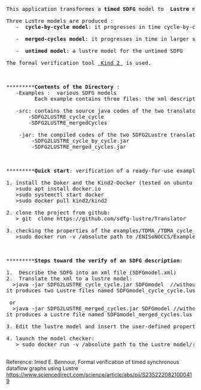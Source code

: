 <!--The timed synchronous dataflow graph <b>SDFG</b> model is a graphical model of computation that allows concurrency between processes.
Lustre is a declarative synchronous language developed to model and verify reactive systems. -->
<pre> 
This application transformes a <b>timed SDFG</b> model to <b> Lustre</b> models. <br>
Three Lustre models are produced :
   -  <b>cycle-by-cycle model</b>: it progresses in time cycle-by-cycle. <br>
   -  <b>merged-cycles model</b>: it progresses in time in larger steps.<br>
   -  <b>untimed model</b>: a lustre model for the untimed SDFG <br>
The formal verification tool <a href="https://kind2-mc.github.io/kind2/"> Kind 2 </a> is used.



*********<b>Contents of the Directory </b>:
   -Examples :  various SDFG models 
         Each example contains three files: the xml description, its lustre model ready to check, and a  list of user-defined properties
 
   -src: contains the source java codes of the two translators
       -SDFG2LUSTRE_cycle_cycle
       -SDFG2LUSTRE_mergedCycles

    -jar: the compiled codes of the two SDFG2Lustre translators
        -SDFG2LUSTRE_cycle_by_cycle.jar 
        -SDFG2LUSTRE_merged_cycles.jar



*********<b>Quick start</b>: verification of a ready-for-use example (verification of the Lustre model of the TDMA spec: TDMA_verified.lus):

1. install the Doker and the Kind2-Docker (tested on ubuntu 16.04):
   >sudo apt install docker.io
   >sudo systemctl start docker
   >sudo docker pull kind2/kind2

2. clone the project from github:
   > git  clone https://github.com/sdfg-lustre/Translator 

3. checking the properties of the examples/TDMA_/TDMA_cycle_by_cycle_verif
   >sudo docker run -v /absolute path to /ENISoNOCCS/Examples/TDMA_/:/lus kind2/kind2 --timeout_wall 9000 /lus/TDMA_verified.lus



*********<b>Steps toward the verify of an SDFG description</b>:

1.  Describe the SDFG into an xml file (SDFGmodel.xml)
2.  Translate the xml to a lustre model:
  >java -jar SDFG2LUSTRE_cycle_cycle.jar SDFGmodel  //without .xml extension
it produces two Lustre files named SDFGmodel_cycle_cycle.lus and SDFGmodel_untimed.lus

 or 
  >java -jar SDFG2LUSTRE_merged_cycles.jar SDFGmodel //without the .xml extension
it produces a Lustre file named SDFGmodel_merged_cycles.lus

3. Edit the lustre model and insert the user-defined properties and assertions

4. launch the model checker:
   > sudo docker run -v /absolute path to the Lustre model/:/lus kind2/kind2   --timeout_wall 90  /lus/SDFG2LUSTRE_cycle_cycle.lus

</pre> 

Reference: Imed E. Bennour, Formal verification of timed synchronous dataflow graphs using Lustre   https://www.sciencedirect.com/science/article/abs/pii/S2352220821000419
